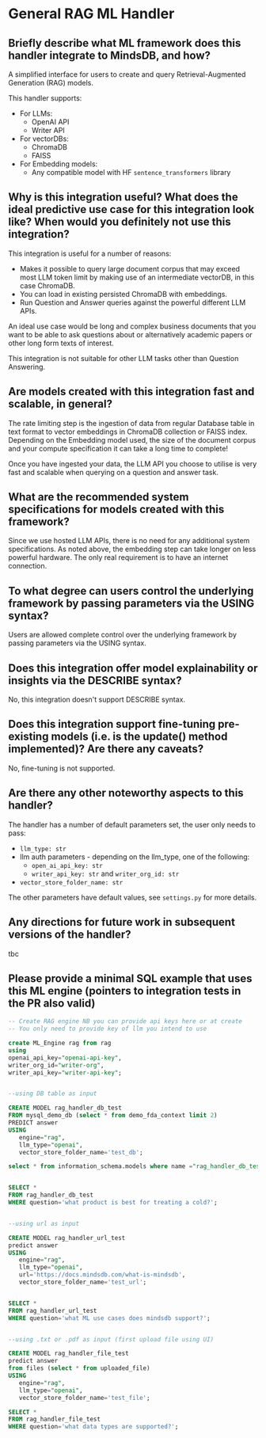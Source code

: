 # General RAG ML Handler

## Briefly describe what ML framework does this handler integrate to MindsDB, and how?
A simplified interface for users to create and query Retrieval-Augmented Generation (RAG) models.

This handler supports:
- For LLMs:
    - OpenAI API
    - Writer API
- For vectorDBs:
    - ChromaDB
    - FAISS
- For Embedding models:
    - Any compatible model with HF `sentence_transformers` library

## Why is this integration useful? What does the ideal predictive use case for this integration look like? When would you definitely not use this integration?

This integration is useful for a number of reasons:
- Makes it possible to query large document corpus that may exceed most LLM token limit by making use of an intermediate vectorDB, in this case ChromaDB.
- You can load in existing persisted ChromaDB with embeddings.
- Run Question and Answer queries against the powerful different LLM APIs.

An ideal use case would be long and complex business documents that you want to be able to ask questions about or alternatively academic papers or other long form texts of interest.

This integration is not suitable for other LLM tasks other than Question Answering.

## Are models created with this integration fast and scalable, in general?
The rate limiting step is the ingestion of data from regular Database table in text format to vector embeddings in ChromaDB collection or FAISS index. Depending on the Embedding model used, the size of the document corpus and your compute specification it can take a long time to complete!

Once you have ingested your data, the LLM API you choose to utilise is very fast and scalable when querying on a question and answer task.

## What are the recommended system specifications for models created with this framework?
Since we use hosted LLM APIs, there is no need for any additional system specifications. As noted above, the embedding step can take longer on less powerful hardware. The only real requirement is to have an internet connection.

## To what degree can users control the underlying framework by passing parameters via the USING syntax?
Users are allowed complete control over the underlying framework by passing parameters via the USING syntax.

## Does this integration offer model explainability or insights via the DESCRIBE syntax?
No, this integration doesn't support DESCRIBE syntax.

## Does this integration support fine-tuning pre-existing models (i.e. is the update() method implemented)? Are there any caveats?
No, fine-tuning is not supported.

## Are there any other noteworthy aspects to this handler?
The handler has a number of default parameters set, the user only needs to pass:

- `llm_type: str`
- llm auth parameters - depending on the llm_type, one of the following:
    - `open_ai_api_key: str`
    - `writer_api_key: str` and `writer_org_id: str`
- `vector_store_folder_name: str`

The other parameters have default values, see `settings.py` for more details.

## Any directions for future work in subsequent versions of the handler?
tbc

## Please provide a minimal SQL example that uses this ML engine (pointers to integration tests in the PR also valid)

```sql
-- Create RAG engine NB you can provide api keys here or at create
-- You only need to provide key of llm you intend to use

create ML_Engine rag from rag
using
openai_api_key="openai-api-key",
writer_org_id="writer-org",
writer_api_key="writer-api-key";


--using DB table as input

CREATE MODEL rag_handler_db_test
FROM mysql_demo_db (select * from demo_fda_context limit 2)
PREDICT answer
USING
   engine="rag",
   llm_type="openai",
   vector_store_folder_name='test_db';

select * from information_schema.models where name ="rag_handler_db_test" ;


SELECT *
FROM rag_handler_db_test
WHERE question='what product is best for treating a cold?';


--using url as input

CREATE MODEL rag_handler_url_test
predict answer
USING
   engine="rag",
   llm_type="openai",
   url='https://docs.mindsdb.com/what-is-mindsdb',
   vector_store_folder_name='test_url';


SELECT *
FROM rag_handler_url_test
WHERE question='what ML use cases does mindsdb support?';


--using .txt or .pdf as input (first upload file using UI)

CREATE MODEL rag_handler_file_test
predict answer
from files (select * from uploaded_file)
USING
   engine="rag",
   llm_type="openai",
   vector_store_folder_name='test_file';

SELECT *
FROM rag_handler_file_test
WHERE question='what data types are supported?';

```

